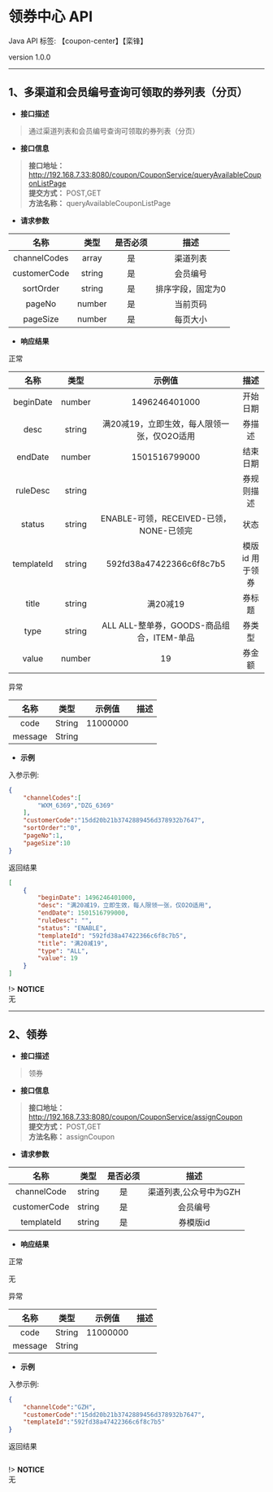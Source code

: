 # 领券中心 API
Java API
标签: 【coupon-center】【栾锋】

version 1.0.0

---

<!-- ## 一、【券列表】 -->

## 1、多渠道和会员编号查询可领取的券列表（分页）

- **接口描述**  
> 通过渠道列表和会员编号查询可领取的券列表（分页）  
  

- **接口信息**  
> **接口地址：** http://192.168.7.33:8080/coupon/CouponService/queryAvailableCouponListPage   
> **提交方式：** POST,GET  
> **方法名称：** queryAvailableCouponListPage  
  

- **请求参数**

|名称|类型|是否必须|描述|
|:----:|:----:|:----:|:----:|
|channelCodes| array | 是 | 渠道列表 |
|customerCode|string|是|会员编号|
|sortOrder|string|是|排序字段，固定为0|
|pageNo|number|是|当前页码|
|pageSize|number|是|每页大小|


- **响应结果**


 正常

|名称|类型|示例值|描述|
|:----:|:----:|:----:|:----:|
|beginDate|number|1496246401000|开始日期|
|desc|string|满20减19，立即生效，每人限领一张，仅O2O适用|券描述|
|endDate|number|1501516799000|结束日期|
|ruleDesc|string||券规则描述|
|status|string|ENABLE-可领，RECEIVED-已领，NONE-已领完|状态|
|templateId|string|592fd38a47422366c6f8c7b5|模版id 用于领券|
|title|string|满20减19|券标题|
|type|string|ALL ALL-整单券，GOODS-商品组合，ITEM-单品|券类型 |
|value|number|19|券金额|


 异常

|名称|类型|示例值|描述|
|:----:|:----:|:----:|:----:|
| code | String | 11000000 |  |
| message | String | | |




- **示例**

入参示例: 
```json
{
	"channelCodes":[
		"WXM_6369","DZG_6369"
    ],
	"customerCode":"15dd20b21b3742889456d378932b7647",
	"sortOrder":"0",
	"pageNo":1,
	"pageSize":10
}
```

返回结果
```json
[
    {
        "beginDate": 1496246401000,
        "desc": "满20减19，立即生效，每人限领一张，仅O2O适用",
        "endDate": 1501516799000,
        "ruleDesc": "",
        "status": "ENABLE",
        "templateId": "592fd38a47422366c6f8c7b5",
        "title": "满20减19",
        "type": "ALL",
        "value": 19
    }
]
```

!> **NOTICE**  
无

 
---

## 2、领券

- **接口描述**  
> 领券  
  

- **接口信息**  
> **接口地址：** http://192.168.7.33:8080/coupon/CouponService/assignCoupon   
> **提交方式：** POST,GET  
> **方法名称：** assignCoupon  
  

- **请求参数**

|名称|类型|是否必须|描述|
|:----:|:----:|:----:|:----:|
|channelCode| string | 是 | 渠道列表,公众号中为GZH |
|customerCode|string|是|会员编号|
|templateId|string|是|券模版id|


- **响应结果**


 正常

无



 异常

|名称|类型|示例值|描述|
|:----:|:----:|:----:|:----:|
| code | String | 11000000 |  |
| message | String | | |



- **示例**

入参示例: 
```json
{
	"channelCode":"GZH",
	"customerCode":"15dd20b21b3742889456d378932b7647",
	"templateId":"592fd38a47422366c6f8c7b5"
}
```

返回结果
```json
```

!> **NOTICE**  
无
